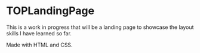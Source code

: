 # TOPLandingPage
This is a work in progress that will be a landing page to showcase the layout skills I have learned so far.

Made with HTML and CSS.
